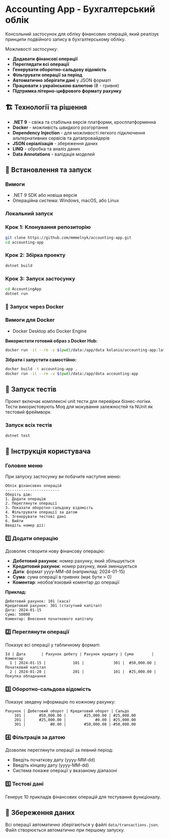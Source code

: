 # Accounting App - Бухгалтерський облік
Консольний застосунок для обліку фінансових операцій, який реалізує принципи подвійного запису в бухгалтерському обліку.

Можливості застосунку:
- **Додавати фінансові операції**
- **Переглядати всі операції**
- **Генерувати оборотно-сальдову відомість**
- **Фільтрувати операції за період**
- **Автоматично зберігати дані** у JSON форматі
- **Працювати з українською валютою** (₴ - гривня)
- **Підтримка літерно-цифрового формату рахунку**

## 🏗️ Технології та рішення
- **.NET 9** - свіжа та стабільна версія платформи, кросплатформенна
- **Docker** - можливість швидкого розгортання
- **Dependency Injection** - для можливості легкого підключення альтернативних сервісів та датапровайдерів
- **JSON серіалізація** - збереження даних
- **LINQ** - обробка та аналіз даних
- **Data Annotations** - валідація моделей

## 🚀 Встановлення та запуск
### Вимоги
- .NET 9 SDK або новіша версія
- Операційна система: Windows, macOS, або Linux

### Локальний запуск

### Крок 1: Клонування репозиторію
```bash
git clone https://github.com/mmmelnyk/accounting-app.git
cd accounting-app
```

### Крок 2: Збірка проекту
```bash
dotnet build
```

### Крок 3: Запуск застосунку
```bash
cd AccountingApp
dotnet run
```

### 🐳 Запуск через Docker

### Вимоги для Docker
- Docker Desktop або Docker Engine

**Використати готовий образ з Docker Hub:**
```bash
docker run -it --rm -v $(pwd)/data:/app/data kolanio/accounting-app:latest
```
**Зібрати і запустити самостійно:**
```bash
docker build -t accounting-app .
docker run -it --rm -v $(pwd)/data:/app/data accounting-app
```


## 🧪 Запуск тестів

Проект включає комплексні unit тести для перевірки бізнес-логіки.
Тести використовують Moq для мокування залежностей та NUnit як тестовий фреймворк.

### Запуск всіх тестів
```bash
dotnet test
```

## 📖 Інструкція користувача

### Головне меню
При запуску застосунку ви побачите наступне меню:

```
Облік фінансових операцій
------------------------
Оберіть дію:
1. Додати операцію
2. Переглянути операції
3. Показати оборотно-сальдову відомість
4. Фільтрувати операції за датою
5. Згенерувати тестові дані
6. Вийти
Введіть номер дії:
```

### 1️⃣ Додати операцію
Дозволяє створити нову фінансову операцію:
- **Дебетовий рахунок**: номер рахунку, який збільшується
- **Кредитовий рахунок**: номер рахунку, який зменшується
- **Дата**: формат yyyy-MM-dd (наприклад: 2024-01-15)
- **Сума**: сума операції в гривнях (має бути > 0)
- **Коментар**: необов'язковий коментар до операції

**Приклад:**
```
Дебетовий рахунок: 101 (каса)
Кредитовий рахунок: 301 (статутний капітал)
Дата: 2024-01-15
Сума: 50000
Коментар: Внесення початкового капіталу
```

### 2️⃣ Переглянути операції
Показує всі операції у табличному форматі:
```
Id | Дата       | Рахунок дебету | Рахунок кредиту | Сума        | Коментар
  1 | 2024-01-15 |            101 |             301 |  ₴50,000.00 | Початковий капітал
  2 | 2024-01-20 |            201 |             101 |  ₴25,000.00 | Покупка обладнання
```

### 3️⃣ Оборотно-сальдова відомість
Показує зведену інформацію по кожному рахунку:
```
Рахунок | Дебетовий оборот | Кредитовий оборот | Сальдо
    101 |      ₴50,000.00 |        ₴25,000.00 | ₴25,000.00
    201 |      ₴25,000.00 |             ₴0.00 | ₴25,000.00
    301 |           ₴0.00 |        ₴50,000.00 |-₴50,000.00
```

### 4️⃣ Фільтрація за датою
Дозволяє переглянути операції за певний період:
- Введіть початкову дату (yyyy-MM-dd)
- Введіть кінцеву дату (yyyy-MM-dd)
- Система покаже операції у вказаному діапазоні

### 5️⃣ Тестові дані
Генерує 10 прикладів фінансових операцій для тестування функціоналу.

## 💾 Збереження даних

Всі операції автоматично зберігаються у файлі `data/transactions.json`. 
Файл створюється автоматично при першому запуску.
